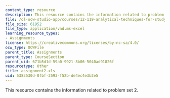 ```yaml
---
content_type: resource
description: This resource contains the information related to problem set 2.
file: /ol-ocw-studio-app/courses/12-119-analytical-techniques-for-studying-environmental-and-geologic-samples-spring-2011/5383530d0fbf2593f52bde4ec4e3b2e5_assignment2.xls
file_size: 61952
file_type: application/vnd.ms-excel
learning_resource_types:
- Assignments
license: https://creativecommons.org/licenses/by-nc-sa/4.0/
ocw_type: OCWFile
parent_title: Assignments
parent_type: CourseSection
parent_uid: 671b5d1d-59a0-9921-8b06-5040ad91826f
resourcetype: Other
title: assignment2.xls
uid: 5383530d-0fbf-2593-f52b-de4ec4e3b2e5
---
```

This resource contains the information related to problem set 2.